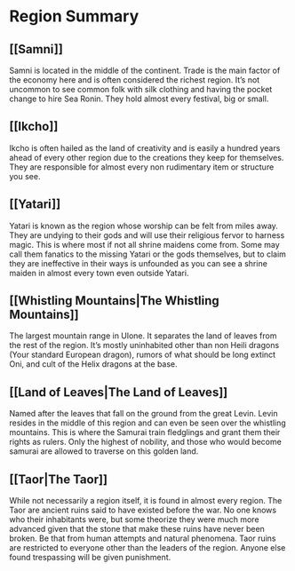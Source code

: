 # Region Summary

## [[Samni]] 

Samni is located in the middle of the continent. Trade is the main factor of the economy here and is often considered the richest region. It’s not uncommon to see common folk with silk clothing and having the pocket change to hire Sea Ronin. They hold almost every festival, big or small. 

## [[Ikcho]] 

Ikcho is often hailed as the land of creativity and is easily a hundred years ahead of every other region due to the creations they keep for themselves. They are responsible for almost every non rudimentary item or structure you see. 

## [[Yatari]]

Yatari is known as the region whose worship can be felt from miles away. They are undying to their gods and will use their religious fervor to harness magic. This is where most if not all shrine maidens come from. Some may call them fanatics to the missing Yatari or the gods themselves, but to claim they are ineffective in their ways is unfounded as you can see a shrine maiden in almost every town even outside Yatari. 

## [[Whistling Mountains|The Whistling Mountains]]

The largest mountain range in Ulone. It separates the land of leaves from the rest of the region. It’s mostly uninhabited other than non Heili dragons (Your standard European dragon), rumors of what should be long extinct Oni, and cult of the Helix dragons at the base. 

## [[Land of Leaves|The Land of Leaves]]

Named after the leaves that fall on the ground from the great Levin. Levin resides in the middle of this region and can even be seen over the whistling mountains. This is where the Samurai train fledglings and grant them their rights as rulers. Only the highest of nobility, and those who would become samurai are allowed to traverse on this golden land. 

## [[Taor|The Taor]]

While not necessarily a region itself, it is found in almost every region. The Taor are ancient ruins said to have existed before the war. No one knows who their inhabitants were, but some theorize they were much more advanced given that the stone that make these ruins have never been broken. Be that from human attempts and natural phenomena. Taor ruins are restricted to everyone other than the leaders of the region. Anyone else found trespassing will be given punishment. 